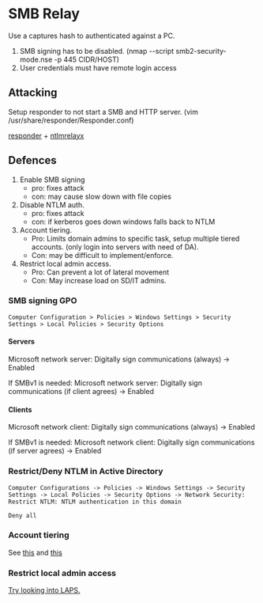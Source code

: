 # SMB Relay

Use a captures hash to authenticated against a PC.

1. SMB signing has to be disabled. (nmap --script smb2-security-mode.nse -p 445 CIDR/HOST)
2. User credentials must have remote login access

## Attacking

Setup responder to not start a SMB and HTTP server. (vim /usr/share/responder/Responder.conf)

[responder](https://github.com/lgandx/Responder) + [ntlmrelayx](https://github.com/SecureAuthCorp/impacket)

## Defences

1. Enable SMB signing
   - pro: fixes attack
   - con: may cause slow down with file copies
2. Disable NTLM auth.
   - pro: fixes attack
   - con: if kerberos goes down windows falls back to NTLM
3. Account tiering.
    - Pro: Limits domain admins to specific task, setup multiple tiered accounts. (only login into servers with need of DA).
    - Con: may be difficult to implement/enforce.
4. Restrict local admin access.
    - Pro: Can prevent a lot of lateral movement
    - Con: May increase load on SD/IT admins.

### SMB signing GPO

`Computer Configuration > Policies > Windows Settings > Security Settings > Local Policies > Security Options`

#### Servers

Microsoft network server: Digitally sign communications (always) -> Enabled

If SMBv1 is needed: Microsoft network server: Digitally sign communications (if client agrees) -> Enabled

#### Clients

Microsoft network client: Digitally sign communications (always) -> Enabled

If SMBv1 is needed: Microsoft network client: Digitally sign communications (if server agrees) -> Enabled

### Restrict/Deny NTLM in Active Directory

`Computer Configurations -> Policies -> Windows Settings -> Security Settings -> Local Policies -> Security Options -> Network Security: Restrict NTLM: NTLM authentication in this domain`

`Deny all`

### Account tiering

See [this](https://www.petri.com/use-microsofts-active-directory-tier-administrative-model) and [this](https://docs.microsoft.com/en-us/windows-server/identity/securing-privileged-access/securing-privileged-access-reference-material)

### Restrict local admin access

[Try looking into LAPS.](https://blog.stealthbits.com/running-laps-in-the-race-to-security/)